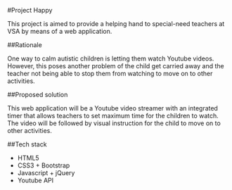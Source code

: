 #Project Happy

This project is aimed to provide a helping hand to special-need teachers at VSA by means of a web application.

##Rationale

One way to calm autistic children is letting them watch Youtube videos.
However, this poses another problem of the child get carried away and the teacher not being able to stop them from watching to move on to other activities.

##Proposed solution

This web application will be a Youtube video streamer with an integrated timer that allows teachers to set maximum time for the children to watch.
The video will be followed by visual instruction for the child to move on to other activities.

##Tech stack

- HTML5
- CSS3 + Bootstrap
- Javascript + jQuery
- Youtube API
